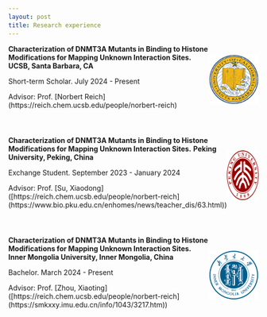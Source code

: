 ```yaml
---
layout: post
title: Research experience
---
```


<div style="display: flex; justify-content: space-between; align-items: center; flex-wrap: wrap;">
  <!-- DNMT3A, UCSB Experience -->
  <div style="flex: 0 1 100%; display: flex; align-items: center; margin-bottom: 40px;">
    <div style="flex: 1;">
      <strong>Characterization of DNMT3A Mutants in Binding to Histone Modifications for Mapping Unknown Interaction Sites.</strong>
      <strong>UCSB, Santa Barbara, CA</strong>
      <p>Short-term Scholar. July 2024 - Present</p>
      <p>Advisor: Prof. [Norbert Reich](https://reich.chem.ucsb.edu/people/norbert-reich)</p>
    </div>
    <div>
      <img src="/assets/img/UCSB.png" alt="UCSB" style="height: 100px;">
    </div>
  </div>
  
  <!-- SC, Peking University Experience -->
  <div style="flex: 0 1 100%; display: flex; align-items: center; margin-bottom: 40px;">
    <div style="flex: 1;">
      <strong>Characterization of DNMT3A Mutants in Binding to Histone Modifications for Mapping Unknown Interaction Sites.</strong>
      <strong>Peking University, Peking, China</strong>
      <p>Exchange Student. September 2023 - January 2024</p>
      <p>Advisor: Prof. [Su, Xiaodong]([https://reich.chem.ucsb.edu/people/norbert-reich](https://www.bio.pku.edu.cn/enhomes/news/teacher_dis/63.html))</p>
    </div>
    <div>
      <img src="/assets/img/PKU.png" alt="PKU" style="height: 100px;">
    </div>
  </div>
  
  <!-- Succinate dehydrogenase, Inner Mongolia University Experience -->
  <div style="flex: 0 1 100%; display: flex; align-items: center;">
    <div style="flex: 1;">
      <strong>Characterization of DNMT3A Mutants in Binding to Histone Modifications for Mapping Unknown Interaction Sites.</strong>
      <strong>Inner Mongolia University, Inner Mongolia, China</strong>
      <p>Bachelor. March 2024 - Present</p>
      <p>Advisor: Prof. [Zhou, Xiaoting]([https://reich.chem.ucsb.edu/people/norbert-reich](https://smkxxy.imu.edu.cn/info/1043/3217.htm))</p>
    </div>
    <div>
      <img src="/assets/img/IMU.png" alt="IMU" style="height: 100px;">
    </div>
  </div>
</div>
